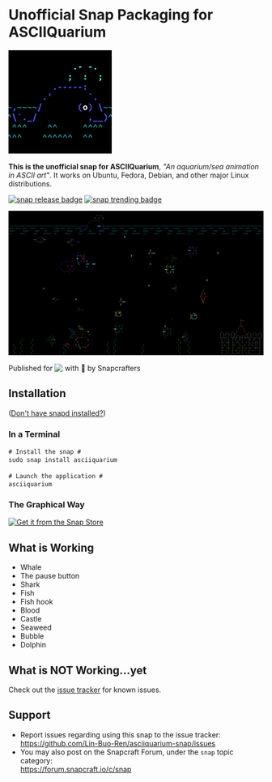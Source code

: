 # Unofficial Snap Packaging for ASCIIQuarium
<!--
	Use the Staticaly service for easy access to in-repo pictures:
	https://www.staticaly.com/
-->
![(Placeholder) Icon of ASCIIQuarium](gui/asciiquarium.png "(Placeholder) Icon of ASCIIQuarium")

**This is the unofficial snap for ASCIIQuarium**, *"An aquarium/sea animation in ASCII art"*. It works on Ubuntu, Fedora, Debian, and other major Linux distributions.

[![snap release badge](https://snapcraft.io/asciiquarium/badge.svg)](https://snapcraft.io/asciiquarium) [![snap trending badge](https://snapcraft.io/asciiquarium/trending.svg?name=0)](https://snapcraft.io/asciiquarium)

![Screenshot of the Snapped Application](local/screenshots/whale.png "Screenshot of the Snapped Application")

Published for <img src="http://anything.codes/slack-emoji-for-techies/emoji/tux.png" align="top" width="24" /> with 💝 by Snapcrafters

## Installation
([Don't have snapd installed?](https://snapcraft.io/docs/core/install))

### In a Terminal
    # Install the snap #
    sudo snap install asciiquarium

    # Launch the application #
    asciiquarium

### The Graphical Way
[![Get it from the Snap Store](https://snapcraft.io/static/images/badges/en/snap-store-black.svg)](https://snapcraft.io/asciiquarium)

## What is Working
* Whale
* The pause button
* Shark
* Fish
* Fish hook
* Blood
* Castle
* Seaweed
* Bubble
* Dolphin

## What is NOT Working...yet 
Check out the [issue tracker](https://github.com/Lin-Buo-Ren/asciiquarium-snap/issues) for known issues.

## Support
* Report issues regarding using this snap to the issue tracker:  
  <https://github.com/Lin-Buo-Ren/asciiquarium-snap/issues>
* You may also post on the Snapcraft Forum, under the `snap` topic category:  
  <https://forum.snapcraft.io/c/snap>
